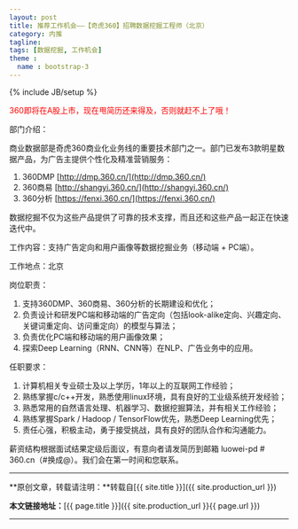 ```yaml
---
layout: post
title: 推荐工作机会——【奇虎360】招聘数据挖掘工程师（北京） 
category: 内推
tagline: 
tags: [数据挖掘, 工作机会]
theme :
  name : bootstrap-3
---
```

{% include JB/setup %}

<font color='red'>360即将在A股上市，现在甩简历还来得及，否则就赶不上了哦！</font>


部门介绍：

商业数据部是奇虎360商业化业务线的重要技术部门之一。部门已发布3款明星数据产品，为广告主提供个性化及精准营销服务：
1. 360DMP [http://dmp.360.cn/](http://dmp.360.cn/)
2. 360商易 [http://shangyi.360.cn/](http://shangyi.360.cn/)
3. 360分析 [https://fenxi.360.cn/](https://fenxi.360.cn/)

数据挖掘不仅为这些产品提供了可靠的技术支撑，而且还和这些产品一起正在快速迭代中。

工作内容：支持广告定向和用户画像等数据挖掘业务（移动端 + PC端）。

工作地点：北京

岗位职责：
1. 支持360DMP、360商易、360分析的长期建设和优化；
2. 负责设计和研发PC端和移动端的广告定向（包括look-alike定向、兴趣定向、关键词重定向、访问重定向）的模型与算法；
3. 负责优化PC端和移动端的用户画像效果；
4. 探索Deep Learning（RNN、CNN等）在NLP、广告业务中的应用。

任职要求：
1. 计算机相关专业硕士及以上学历，1年以上的互联网工作经验；
2. 熟练掌握c/c++开发，熟悉使用linux环境，具有良好的工业级系统开发经验；
3. 熟悉常用的自然语言处理、机器学习、数据挖掘算法，并有相关工作经验；
4. 熟练掌握Spark / Hadoop / TensorFlow优先，熟悉Deep Learning优先；
5. 责任心强，积极主动，勇于接受挑战，具有良好的团队合作和沟通能力。

薪资结构根据面试结果定级后面议，有意向者请发简历到邮箱 luowei-pd # 360.cn（#换成@）。我们会在第一时间和您联系。

* * *

**原创文章，转载请注明：**转载自[{{ site.title }}]({{ site.production_url }})

**本文链接地址：**[{{ page.title }}]({{ site.production_url }}{{ page.url }})

* * *
